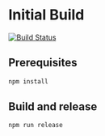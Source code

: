 # Initial Build

[![Build Status](https://travis-ci.com/Tiliavir/wollbach-website.svg?branch=master)](https://travis-ci.com/tiliavir/wollbach-website)

## Prerequisites

```powershell
npm install
```

## Build and release

```powershell
npm run release
```
